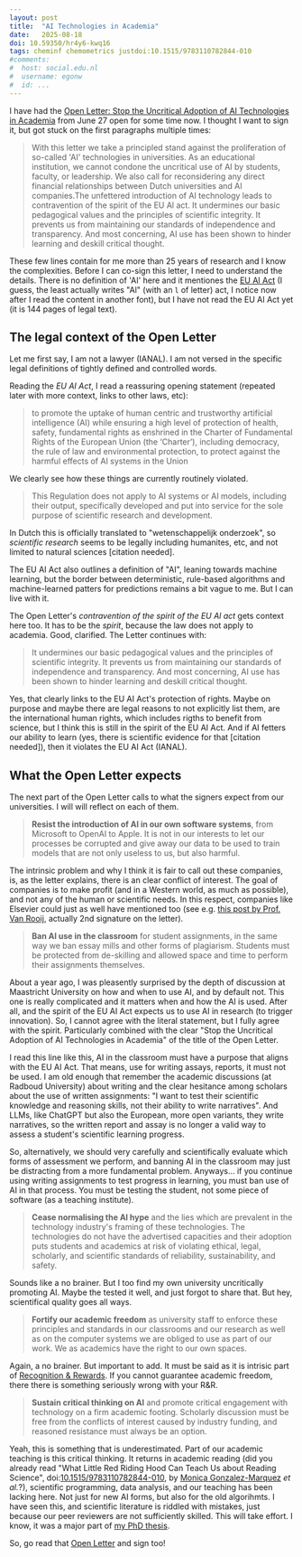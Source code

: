 ```yaml
---
layout: post
title:  "AI Technologies in Academia"
date:   2025-08-18
doi: 10.59350/hr4y6-kwq16
tags: cheminf chemometrics justdoi:10.1515/9783110782844-010
#comments:
#  host: social.edu.nl
#  username: egonw
#  id: ...
---
```


I have had the [Open Letter: Stop the Uncritical Adoption of AI Technologies in Academia](https://openletter.earth/open-letter-stop-the-uncritical-adoption-of-ai-technologies-in-academia-b65bba1e)
from June 27 open for some time now. I thought I want to sign it, but got stuck on the first paragraphs multiple times:

> With this letter we take a principled stand against the proliferation of so-called 'AI' technologies in universities. As an educational institution,
> we cannot condone the uncritical use of AI by students, faculty, or leadership. We also call for reconsidering any direct financial relationships
> between Dutch universities and AI companies.The unfettered introduction of AI technology leads to contravention of the spirit of the EU Al act. It
> undermines our basic pedagogical values and the principles of scientific integrity. It prevents us from maintaining our standards of independence
> and transparency. And most concerning, AI use has been shown to hinder learning and deskill critical thought.

These few lines contain for me more than 25 years of research and I know the complexities. Before I can co-sign this letter,
I need to understand the details. There is no definition of 'AI' here and it mentiones the [EU AI Act](https://eur-lex.europa.eu/legal-content/NL/TXT/?uri=CELEX:32024R1689)
(I guess, the least actually writes "Al" (with an `l` of letter) act, I notice now after I read the content in another font),
but I have not read the EU AI Act yet (it is 144 pages of legal text).

## The legal context of the Open Letter

Let me first say, I am not a lawyer (IANAL). I am not versed in the specific legal definitions of tightly defined and controlled
words.

Reading the *EU AI Act*, I read a reassuring opening statement (repeated later with more context, links to other laws, etc):

> to promote the uptake of human centric and trustworthy artificial intelligence (AI) while ensuring a high level of protection
> of health, safety, fundamental rights as enshrined in the Charter of Fundamental Rights of the European Union (the ‘Charter’),
> including democracy, the rule of law and environmental protection, to protect against the harmful effects of AI systems in the Union

We clearly see how these things are currently routinely violated.

> This Regulation does not apply to AI systems or AI models, including their output, specifically developed and put into service
> for the sole purpose of scientific research and development.

In Dutch this is officially translated to "wetenschappelijk onderzoek", so *scientific research* seems to be legally
including humanites, etc, and not limited to natural sciences [citation needed].

The EU AI Act also outlines a definition of "AI", leaning towards machine learning, but the border between deterministic,
rule-based algorithms and machine-learned patters for predictions remains a bit vague to me. But I can live with it.

The Open Letter's *contravention of the spirit of the EU Al act* gets context here too. It has to be the *spirit*,
because the law does not apply to academia. Good, clarified. The Letter continues with:

> It undermines our basic pedagogical values and the principles of scientific integrity.
> It prevents us from maintaining our standards of independence and transparency. And most concerning, AI use has been
> shown to hinder learning and deskill critical thought.

Yes, that clearly links to the EU AI Act's protection of rights. Maybe on purpose and maybe there are legal reasons
to not explicitly list them, are the international human rights, which includes rigths to benefit from science,
but I think this is still in the spirit of the EU AI Act. And if AI fetters our ability to learn (yes, there
is scientific evidence for that [citation needed]), then it violates the EU AI Act (IANAL).

## What the Open Letter expects

The next part of the Open Letter calls to what the signers expect from our universities. I will will reflect on each of them.

> **Resist the introduction of AI in our own software systems**, from Microsoft to OpenAI to Apple. It is not in our interests
> to let our processes be corrupted and give away our data to be used to train models that are not only useless to us, but
> also harmful.

The intrinsic problem and why I think it is fair to call out these companies, is, as the letter explains, there
is an clear conflict of interest. The goal of companies is to make profit (and in a Western world, as much
as possible), and not any of the human or scientific needs. In this respect, companies like Elsevier
could just as well have mentioned too (see e.g. [this post by Prof. Van Rooij](https://irisvanrooijcogsci.com/2025/08/12/ai-slop-and-the-destruction-of-knowledge/),
actually 2nd signature on the letter).

> **Ban AI use in the classroom** for student assignments, in the same way we ban essay mills and other forms
> of plagiarism. Students must be protected from de-skilling and allowed space and time to perform their
> assignments themselves.

About a year ago, I was pleasently surprised by the depth of discussion at Maastricht University on how and when
to use AI, and by default not. This one is really complicated and it matters when and how the AI is used.
After all, and the spirit of the EU AI Act expects us to use AI in research (to trigger innovation). So,
I cannot agree with the literal statement, but I fully agree with the spirit. Particularly combined with
the clear "Stop the Uncritical Adoption of AI Technologies in Academia" of the title of the Open Letter.

I read this line like this, AI in the classroom must have a purpose that aligns with the EU AI Act.
That means, use for writing assays, reports, it must not be used. I am old enough that remember the
academic discussions (at Radboud University) about writing and the clear hesitance among scholars
about the use of written assignments: "I want to test their scientific knowledge and reasoning skills,
not their ability to write narratives". And LLMs, like ChatGPT but also the European, more open variants,
they write narratives, so the written report and assay is no longer a valid way to assess a student's
scientific learning progress.

So, alternatively, we should very carefully and scientifically evaluate which forms of assessment
we perform, and banning AI in the classroom may just be distracting from a more fundamental problem.
Anyways... if you continue using writing assignments to test progress in learning, you must ban
use of AI in that process. You must be testing the student, not some piece of software (as a teaching
institute).

> **Cease normalising the AI hype** and the lies which are prevalent in the technology industry's framing of
> these technologies. The technologies do not have the advertised capacities and their adoption puts students
> and academics at risk of violating ethical, legal, scholarly, and scientific standards of reliability,
> sustainability, and safety.

Sounds like a no brainer. But I too find my own university uncritically promoting AI. Maybe the tested
it well, and just forgot to share that. But hey, scientifical quality goes all ways.

> **Fortify our academic freedom** as university staff to enforce these principles and standards in our
> classrooms and our research as well as on the computer systems we are obliged to use as part of our
> work. We as academics have the right to our own spaces.

Again, a no brainer. But important to add. It must be said as it is intrisic part of
[Recognition & Rewards](https://recognitionrewards.nl/). If you cannot guarantee academic freedom,
there there is something seriously wrong with your R&R.

> **Sustain critical thinking on AI** and promote critical engagement with technology on a firm
> academic footing. Scholarly discussion must be free from the conflicts of interest caused by
> industry funding, and reasoned resistance must always be an option.

Yeah, this is something that is underestimated. Part of our academic teaching is this critical thinking.
It returns in academic reading (did you already read "What Little Red Riding Hood Can Teach Us about Reading Science",
doi:[10.1515/9783110782844-010](https://doi.org/10.1515/9783110782844-010),
by [Monica Gonzalez-Marquez](https://scholar.google.com/citations?user=0KRmIbcAAAAJ&hl=nl&oi=ao) *et al.*?),
scientific programming, data analysis, and our teaching has been
lacking here. Not just for new AI forms, but also for the old algorihmts. I have seen this, and
scientific literature is riddled with mistakes, just because our peer reviewers are not sufficiently
skilled. This will take effort. I know, it was a major part of
[my PhD thesis](https://chem-bla-ics.linkedchemistry.info/2008/03/01/todo-april-2nd-defend-my-phd-work.html).

So, go read that [Open Letter](https://openletter.earth/open-letter-stop-the-uncritical-adoption-of-ai-technologies-in-academia-b65bba1e)
and sign too!
